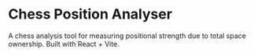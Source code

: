 # Chess Position Analyser

A chess analysis tool for measuring positional strength due to total space ownership.
Built with React + Vite.
